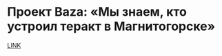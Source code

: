# Проект Baza: «Мы знаем, кто устроил теракт в Магнитогорске»



[LINK](https://varlamov.ru/3270054.html)